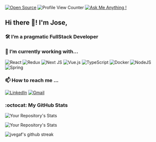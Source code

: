 

[![Open Source](https://badges.frapsoft.com/os/v1/open-source.svg?v=103)](https://opensource.org/) ![Profile View Counter](https://komarev.com/ghpvc/?username=jvegaf) [![Ask Me Anything !](https://img.shields.io/badge/Ask%20me-anything-1abc9c.svg)](https://mikydev.netlify.app/#contact)


## Hi there 👋! I'm Jose,  

### 🛠️ I’m a pragmatic FullStack Developer 


### 🌱 I’m currently working with...
![React](https://img.shields.io/badge/-ReactJs-%2361DAFB?logo=react&style=for-the-badge&logoColor=white)
![Redux](https://img.shields.io/badge/redux-%23593d88.svg?style=for-the-badge&logo=redux&logoColor=white)
![Next JS](https://img.shields.io/badge/Next-black?style=for-the-badge&logo=next.js&logoColor=white)
![Vue.js](https://img.shields.io/badge/vuejs-%2335495e.svg?style=for-the-badge&logo=vuedotjs&logoColor=%234FC08D)
![TypeScript](https://img.shields.io/badge/typescript-%23007ACC.svg?style=for-the-badge&logo=typescript&logoColor=white)
![Docker](https://img.shields.io/badge/docker-%230db7ed.svg?style=for-the-badge&logo=docker&logoColor=white)
![NodeJS](https://img.shields.io/badge/Node.js-%2343853D.svg?style=for-the-badge&logo=node.js-aws&logoColor=white)
![Spring](https://img.shields.io/badge/Spring-%236DB33F?style=for-the-badge&logo=spring&logoColor=white)

### 📫 How to reach me ... 
[![LinkedIn](https://img.shields.io/badge/LinkedIn-0077B5?style=for-the-badge&logo=linkedin&logoColor=white)](https://www.linkedin.com/in/jvegaf)
[![Gmail](https://img.shields.io/badge/Gmail-D14836?style=for-the-badge&logo=gmail&logoColor=white)](mailto:josevega234@gmail.com)


### :octocat: My GitHub Stats
![Your Repository's Stats](https://github-readme-stats.vercel.app/api?username=jvegaf&show_icons=true&&theme=algolia)

![Your Repository's Stats](https://github-readme-stats.vercel.app/api/top-langs/?username=jvegaf&theme=algolia)

![jvegaf's github streak](https://github-readme-streak-stats.herokuapp.com/?user=jvegaf&theme=algolia)